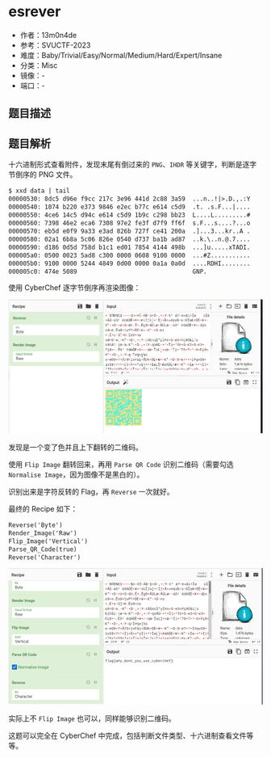 # esrever

- 作者：13m0n4de
- 参考：SVUCTF-2023
- 难度：Baby/Trivial/Easy/Normal/Medium/Hard/Expert/Insane
- 分类：Misc
- 镜像：-
- 端口：-

## 题目描述

## 题目解析

十六进制形式查看附件，发现末尾有倒过来的 `PNG`、`IHDR` 等关键字，判断是逐字节倒序的 PNG 文件。

```
$ xxd data | tail
00000530: 8dc5 d96e f9cc 217c 3e96 441d 2c88 3a59  ...n..!|>.D.,.:Y
00000540: 1074 b220 e373 9846 e2ec b77c e614 c5d9  .t. .s.F...|....
00000550: 4ce6 14c5 d94c e614 c5d9 1b9c c298 bb23  L....L.........#
00000560: 7398 46e2 eca6 7308 97e2 fe3f d7f9 ff6f  s.F...s....?...o
00000570: eb5d e0f9 9a33 e3ad 826b 727f ce41 200a  .]...3...kr..A .
00000580: 02a1 6b8a 5c06 826e 0540 d737 ba1b ad87  ..k.\..n.@.7....
00000590: d186 0d5d 758d b1c1 ed01 7854 4144 498b  ...]u.....xTADI.
000005a0: 0500 0023 5ad8 c300 0000 0608 9100 0000  ...#Z...........
000005b0: 9100 0000 5244 4849 0d00 0000 0a1a 0a0d  ....RDHI........
000005c0: 474e 5089                                GNP.
```

使用 CyberChef 逐字节倒序再渲染图像：

![reverse_render](writeup/reverse_render.png)

发现是一个变了色并且上下翻转的二维码。

使用 `Flip Image` 翻转回来，再用 `Parse QR Code` 识别二维码（需要勾选 `Normalise Image`，因为图像不是黑白的）。

识别出来是字符反转的 Flag，再 `Reverse` 一次就好。

最终的 Recipe 如下：

```
Reverse('Byte')
Render_Image('Raw')
Flip_Image('Vertical')
Parse_QR_Code(true)
Reverse('Character')
```

![get_flag](writeup/get_flag.png)

实际上不 `Flip Image` 也可以，同样能够识别二维码。

这题可以完全在 CyberChef 中完成，包括判断文件类型、十六进制查看文件等等。
